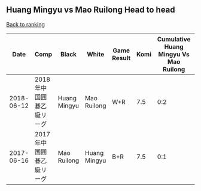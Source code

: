 ## Huang Mingyu vs Mao Ruilong Head to head

[Back to ranking](../../index.md)




| **Date** | **Comp** | **Black** | **White** | **Game Result** | **Komi** | **Cumulative Huang Mingyu Vs Mao Ruilong** | **Huang Mingyu Streak** | **Mao Ruilong Streak** | 
| --- | --- | --- | --- | --- | --- | --- | --- | --- |
| 2018-06-12 | 2018年中国囲碁乙級リーグ | Huang Mingyu | Mao Ruilong | W+R | 7.5 | 0:2 | 0 | 2 | 
| 2017-06-16 | 2017年中国囲碁乙級リーグ | Mao Ruilong | Huang Mingyu | B+R | 7.5 | 0:1 | 0 | 1 |




